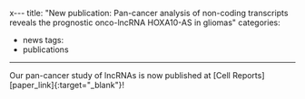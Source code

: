 x---
title: "New publication: Pan-cancer analysis of non-coding transcripts reveals the prognostic onco-lncRNA HOXA10-AS in gliomas"
categories:
  - news
tags:
  - publications
---

Our pan-cancer study of lncRNAs is now published at [Cell Reports][paper_link]{:target="_blank"}! 